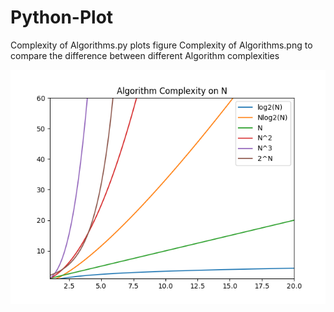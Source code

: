 # Python-Plot
Complexity of Algorithms.py plots figure Complexity of Algorithms.png to compare the difference between different Algorithm complexities

![Alt text](./AlgorithmComplexity.png?raw=true "Algorithm Complexity")
